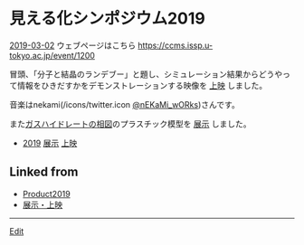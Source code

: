 # 見える化シンポジウム2019

[2019-03-02](2019-03-02.md) 
ウェブページはこちら https://ccms.issp.u-tokyo.ac.jp/event/1200

冒頭、「分子と結晶のランデブー」と題し、シミュレーション結果からどうやって情報をひきだすかをデモンストレーションする映像を [上映](上映.md) しました。

音楽はnekami(/icons/twitter.icon [@nEKaMi_wORks](https://twitter.com/nEKaMi_wORks))さんです。

[](https://youtu.be/rSMkwyhxbXg)



また[ガスハイドレートの相図](ガスハイドレートの相図.md)のプラスチック模型を [展示](展示.md) しました。






* [2019](2019.md) [展示](展示.md) [上映](上映.md) 


## Linked from

* [Product2019](Product2019.md)
* [展示・上映](展示・上映.md)


----
[Edit](https://github.com/vitroid/vitroid.github.io/edit/master/MD/見える化シンポジウム2019.md)
